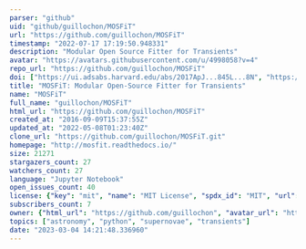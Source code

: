 ```yaml
---
parser: "github"
uid: "github/guillochon/MOSFiT"
url: "https://github.com/guillochon/MOSFiT"
timestamp: "2022-07-17 17:19:50.948331"
description: "Modular Open Source Fitter for Transients"
avatar: "https://avatars.githubusercontent.com/u/4998058?v=4"
repo_url: "https://github.com/guillochon/MOSFiT"
doi: ["https://ui.adsabs.harvard.edu/abs/2017ApJ...845L...8N", "https://ui.adsabs.harvard.edu/abs/2018ApJS..236....6G", "https://ui.adsabs.harvard.edu/abs/2017ascl.soft10006G/abstract"]
title: "MOSFiT: Modular Open-Source Fitter for Transients"
name: "MOSFiT"
full_name: "guillochon/MOSFiT"
html_url: "https://github.com/guillochon/MOSFiT"
created_at: "2016-09-09T15:37:55Z"
updated_at: "2022-05-08T01:23:40Z"
clone_url: "https://github.com/guillochon/MOSFiT.git"
homepage: "http://mosfit.readthedocs.io/"
size: 21271
stargazers_count: 27
watchers_count: 27
language: "Jupyter Notebook"
open_issues_count: 40
license: {"key": "mit", "name": "MIT License", "spdx_id": "MIT", "url": "https://api.github.com/licenses/mit", "node_id": "MDc6TGljZW5zZTEz"}
subscribers_count: 7
owner: {"html_url": "https://github.com/guillochon", "avatar_url": "https://avatars.githubusercontent.com/u/4998058?v=4", "login": "guillochon", "type": "User"}
topics: ["astronomy", "python", "supernovae", "transients"]
date: "2023-03-04 14:21:48.336960"
---
```

